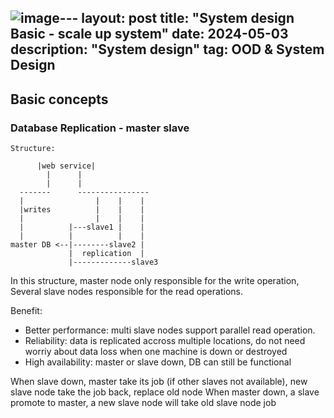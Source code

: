 ![image](https://github.com/ChrisZZhong/chriszzhong.github.io/assets/90562417/86b2b69a-be0b-44cf-9888-f80e707985bc)---
layout: post
title: "System design Basic - scale up system"
date: 2024-05-03
description: "System design"
tag: OOD & System Design
---

## Basic concepts

### Database Replication - master slave

```
Structure:

      |web service|
        |      |
        |      |
  -------      ----------------
  |                |    |    |
  |writes          |    |    |
  |                |    |    |
  |          |---slave1 |    |
  |          |          |    |
master DB <--|--------slave2 |
             |  replication  |
             |-------------slave3
```

In this structure, master node only responsible for the write operation, Several slave nodes responsible for the read operations.

Benefit:
- Better performance: multi slave nodes support parallel read operation.
- Reliability: data is replicated accross multiple locations, do not need worriy about data loss when one machine is down or destroyed
- High availability: master or slave down, DB can still be functional

When slave down, master take its job (if other slaves not available), new slave node take the job back, replace old node 
When master down, a slave promote to master, a new slave node will take old slave node job
